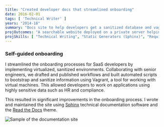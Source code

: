 ```yaml
---
title: "Created developer docs that streamlined onboarding"
date: 2016-02-01
tags: [ 'Technical Writer' ]
years: "2014-18"
summary: "Docs site to help developers get a sanitized database and vagrant server running"
projOutcomes: "A searchable website deployed on a private server helping SaaS app developers get up and running with a sanitized database."
projSkills: [ "Technical Writing", "Static Generators (Sphinx)", "Requirements Definition", "Change Management", "Communication", "Process Mapping" ]
---
```


### Self-guided onboarding

I streamlined the onboarding processes for SaaS developers by implementing virtualized, sanitized environments. Collaborating with senior engineers, we drafted and published  workflows and built automated scripts to bootstrap and sanitize information using Vagrant, a tool for working with virtual machines. This allowed developers to work on applications using highly sensitive data such as HR and compliance. 

This resulted in significant improvements in the onboarding process. I wrote and maintained the site using [Sphinx](https://www.sphinx-doc.org/en/master/) technical documentation software and the [Read the Docs](https://readthedocs.org/) theme. 

![Sample of the documentation site](/docs-website.webp)